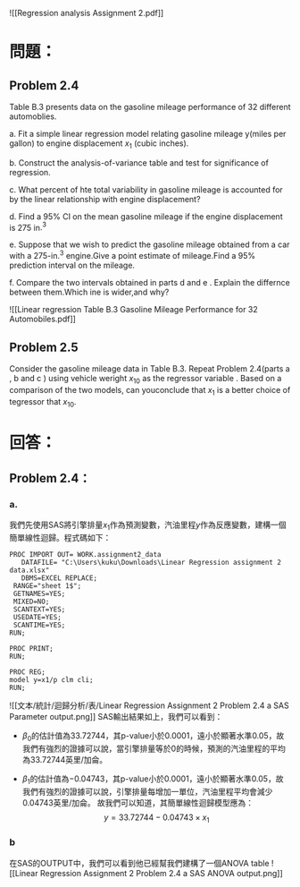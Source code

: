 ![[Regression analysis Assignment 2.pdf]] 
# 問題：
## Problem 2.4
Table B.3 presents data on the gasoline mileage performance of 32 different automoblies.

a. Fit a simple linear regression model relating gasoline mileage y(miles per gallon) to engine displacement $x_1$ (cubic inches).

b. Construct the analysis-of-variance table and test for significance of regression.

c. What percent of hte total variability in gasoline mileage is accounted for by the linear relationship with engine displacement?

d. Find a 95% CI on the mean gasoline mileage if the engine displacement is 275 in$.^3$

e. Suppose that we wish to predict the gasoline mileage obtained from a car with a 275-in$.^3$ engine.Give a point estimate of mileage.Find a 95% prediction interval on the mileage.

f. Compare the two intervals obtained in parts d and e . Explain the differnce between them.Which ine is wider,and why?

![[Linear regression Table B.3 Gasoline Mileage Performance for 32 Automobiles.pdf]]
## Problem 2.5
Consider the gasoline mileage data in Table B.3. Repeat Problem 2.4(parts a , b and c ) using vehicle weright $x_{10}$ as the regressor variable . Based on a comparison of the two models, can youconclude that $x_1$ is a better choice of tegressor that $x_{10}$.

# 回答：
## Problem 2.4：
### a. 
我們先使用SAS將引擎排量$x_1$作為預測變數，汽油里程$y$作為反應變數，建構一個簡單線性迴歸。程式碼如下：
```SAS
PROC IMPORT OUT= WORK.assignment2_data 
   DATAFILE= "C:\Users\kuku\Downloads\Linear Regression assignment 2 data.xlsx" 
   DBMS=EXCEL REPLACE;
 RANGE="sheet 1$"; 
 GETNAMES=YES;
 MIXED=NO;
 SCANTEXT=YES;
 USEDATE=YES;
 SCANTIME=YES;
RUN;

PROC PRINT;
RUN;

PROC REG;
model y=x1/p clm cli;
RUN;
```

![[文本/統計/迴歸分析/表/Linear Regression Assignment 2 Problem 2.4 a SAS Parameter output.png]]
SAS輸出結果如上，我們可以看到：
- $\beta_0$的估計值為$33.72744$，其p-value小於$0.0001$，遠小於顯著水準$0.05$，故我們有強烈的證據可以說，當引擎排量等於0的時候，預測的汽油里程的平均為$33.72744$英里/加侖。

- $\beta_1$的估計值為$-0.04743$，其p-value小於$0.0001$，遠小於顯著水準$0.05$，故我們有強烈的證據可以說，引擎排量每增加一單位，汽油里程平均會減少$0.04743$英里/加侖。
故我們可以知道，其簡單線性迴歸模型應為：
$$
y=33.72744-0.04743\times x_1
$$
### b
在SAS的OUTPUT中，我們可以看到他已經幫我們建構了一個ANOVA table
![[Linear Regression Assignment 2 Problem 2.4 a SAS ANOVA output.png]]
